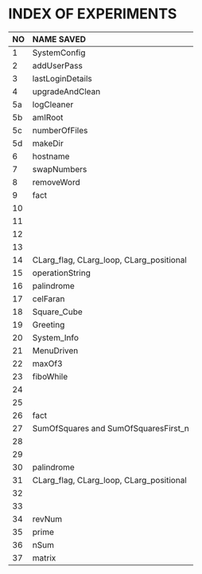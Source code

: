 # INDEX OF EXPERIMENTS		

|NO	|NAME SAVED		|
|---	|:----------			|
|1	|SystemConfig		|
|2	|addUserPass		|
|3	|lastLoginDetails	|
|4	|upgradeAndClean	|
|5a	|logCleaner		|
|5b	|amIRoot		|
|5c	|numberOfFiles		|
|5d	|makeDir		|
|6	|hostname		|
|7	|swapNumbers		|
|8	|removeWord		|
|9	|fact			|
|10	|			|
|11	|			|
|12	|			|
|13	|			|
|14	|CLarg_flag, CLarg_loop, CLarg_positional		|
|15	|operationString	|
|16	|palindrome			|
|17	|celFaran			|
|18	|		Square_Cube	|
|19	|		Greeting	|
|20	|		System_Info	|
|21	|		MenuDriven	|
|22     |maxOf3                       |
|23     |fiboWhile                       |
|24     |                       |
|25     |                       |
|26     |fact                       |
|27     |     SumOfSquares and SumOfSquaresFirst_n                  |
|28     |                       |
|29     |                       |
|30     |palindrome                       |
|31     |CLarg_flag, CLarg_loop, CLarg_positional		|
|32     |                       |
|33     |                       |
|34     |revNum                       |
|35     |prime                       |
|36     |nSum                       |
|37     |matrix                       |

